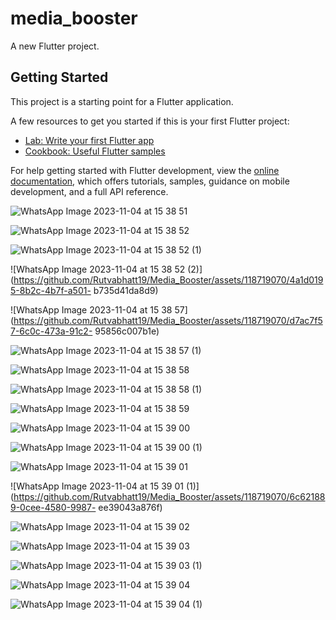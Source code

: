 # media_booster

A new Flutter project.

## Getting Started

This project is a starting point for a Flutter application.

A few resources to get you started if this is your first Flutter project:

- [Lab: Write your first Flutter app](https://docs.flutter.dev/get-started/codelab)
- [Cookbook: Useful Flutter samples](https://docs.flutter.dev/cookbook)

For help getting started with Flutter development, view the
[online documentation](https://docs.flutter.dev/), which offers tutorials,
samples, guidance on mobile development, and a full API reference.

![WhatsApp Image 2023-11-04 at 15 38 51](https://github.com/Rutvabhatt19/Media_Booster/assets/118719070/5585c0f8-44c9-4c17-9a84-623bc847c7f7)

![WhatsApp Image 2023-11-04 at 15 38 52](https://github.com/Rutvabhatt19/Media_Booster/assets/118719070/a690b34c-91f9-4041-910e-91effacefd82)

![WhatsApp Image 2023-11-04 at 15 38 52 (1)](https://github.com/Rutvabhatt19/Media_Booster/assets/118719070/a555e7e3-4870-44c2-b96d-8f7ba2d9c49f)

![WhatsApp Image 2023-11-04 at 15 38 52 (2)](https://github.com/Rutvabhatt19/Media_Booster/assets/118719070/4a1d0195-8b2c-4b7f-a501-
b735d41da8d9)

![WhatsApp Image 2023-11-04 at 15 38 57](https://github.com/Rutvabhatt19/Media_Booster/assets/118719070/d7ac7f57-6c0c-473a-91c2-
95856c007b1e)

![WhatsApp Image 2023-11-04 at 15 38 57 (1)](https://github.com/Rutvabhatt19/Media_Booster/assets/118719070/fa0280e2-cb87-484f-b64a-49d6570a1609)

![WhatsApp Image 2023-11-04 at 15 38 58](https://github.com/Rutvabhatt19/Media_Booster/assets/118719070/89c0aa46-1dc5-4ebe-b9b8-76e5652a47a1)

![WhatsApp Image 2023-11-04 at 15 38 58 (1)](https://github.com/Rutvabhatt19/Media_Booster/assets/118719070/c454b65d-641c-43e2-af54-6f8d62e84e19)

![WhatsApp Image 2023-11-04 at 15 38 59](https://github.com/Rutvabhatt19/Media_Booster/assets/118719070/d1eebb96-689c-4875-9f6f-f3f72abc4460)

![WhatsApp Image 2023-11-04 at 15 39 00](https://github.com/Rutvabhatt19/Media_Booster/assets/118719070/2b2d07d8-3701-4817-a9b6-a124786cd207)

![WhatsApp Image 2023-11-04 at 15 39 00 (1)](https://github.com/Rutvabhatt19/Media_Booster/assets/118719070/d1ec7141-769b-4468-8e7f-ae64f892ccec)

![WhatsApp Image 2023-11-04 at 15 39 01](https://github.com/Rutvabhatt19/Media_Booster/assets/118719070/f6b11bab-0492-4c55-ac6e-c30f8e89deff)

![WhatsApp Image 2023-11-04 at 15 39 01 (1)](https://github.com/Rutvabhatt19/Media_Booster/assets/118719070/6c621889-0cee-4580-9987-
ee39043a876f)

![WhatsApp Image 2023-11-04 at 15 39 02](https://github.com/Rutvabhatt19/Media_Booster/assets/118719070/03144c2c-8916-4cea-8645-8ec45028adc5)

![WhatsApp Image 2023-11-04 at 15 39 03](https://github.com/Rutvabhatt19/Media_Booster/assets/118719070/83213d88-66b7-4633-96c1-bc23ad0ccb9b)

![WhatsApp Image 2023-11-04 at 15 39 03 (1)](https://github.com/Rutvabhatt19/Media_Booster/assets/118719070/130a2a46-613f-48bd-a2fc-53fb6a1af9cc)

![WhatsApp Image 2023-11-04 at 15 39 04](https://github.com/Rutvabhatt19/Media_Booster/assets/118719070/99243fc6-6ca9-43d3-a2e9-9a6406a85645)

![WhatsApp Image 2023-11-04 at 15 39 04 (1)](https://github.com/Rutvabhatt19/Media_Booster/assets/118719070/f52c2647-ec60-405d-a515-3c62d46ce6b3)
